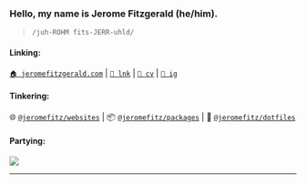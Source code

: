 ### Hello, my name is Jerome Fitzgerald (he/him).

> `/juh-ROHM fits-JERR-uhld/`

#### Linking:

[`🏠 jeromefitzgerald.com`](https://jeromefitzgerald.com/) | 
[`💼 lnk`](https://www.linkedin.com/in/jeromefitzgerald) | 
[`📖 cv`](https://read.cv/jeromefitzgerald) | 
[`📸 ig`](https://instagram.com/jeromefitz)

#### Tinkering:

🌐️ [`@jeromefitz/websites`](https://github.com/JeromeFitz/websites) | 
📦️ [`@jeromefitz/packages`](https://github.com/JeromeFitz/packages) | 
💽️ [`@jeromefitz/dotfiles`](https://github.com/JeromeFitz/dotfiles)

#### Partying:

<img src="https://user-images.githubusercontent.com/3099369/88847142-9dcd0900-d1b4-11ea-8d0c-d1aae2bbe08d.gif" /> 

<!--
#### Garfielding:

<img src="https://web.archive.org/web/20000915105631/http://www.geocities.com:80/Heartland/Grove/2670/garfield.gif" width="500" height="400" />
-->
---
